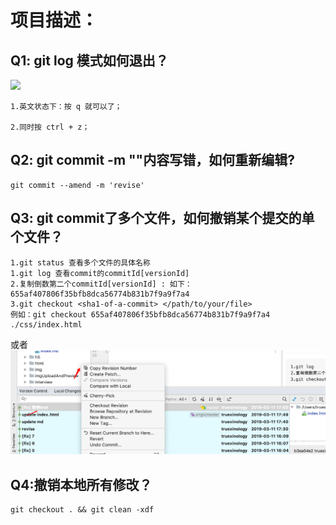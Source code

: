 # 项目描述：

## Q1: git log 模式如何退出？
![](.index_images/315cc8aa.png)

```
1.英文状态下：按 q 就可以了；

2.同时按 ctrl + z；
```

## Q2: git commit -m ""内容写错，如何重新编辑?
```node
git commit --amend -m 'revise'
```
 
## Q3: git commit了多个文件，如何撤销某个提交的单个文件？
```node
1.git status 查看多个文件的具体名称
1.git log 查看commit的commitId[versionId]
2.复制倒数第二个commitId[versionId] : 如下：655af407806f35bfb8dca56774b831b7f9a9f7a4
3.git checkout <sha1-of-a-commit> </path/to/your/file>
例如：git checkout 655af407806f35bfb8dca56774b831b7f9a9f7a4 ./css/index.html
```
 或者 ![](.index_images/83787258.png)
 
 
 ## Q4:撤销本地所有修改？
 ```node
git checkout . && git clean -xdf
```
